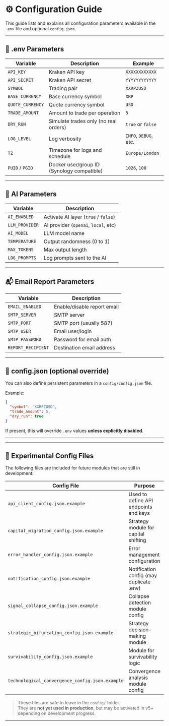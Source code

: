 # ⚙️ Configuration Guide

This guide lists and explains all configuration parameters available in the `.env` file and optional `config.json`.

---

## 🔐 .env Parameters

| Variable           | Description                                      | Example               |
|--------------------|--------------------------------------------------|------------------------|
| `API_KEY`          | Kraken API key                                   | `XXXXXXXXXXXX`         |
| `API_SECRET`       | Kraken API secret                                | `YYYYYYYYYYYY`         |
| `SYMBOL`           | Trading pair                                     | `XXRPZUSD`             |
| `BASE_CURRENCY`    | Base currency symbol                             | `XRP`                  |
| `QUOTE_CURRENCY`   | Quote currency symbol                            | `USD`                  |
| `TRADE_AMOUNT`     | Amount to trade per operation                    | `5`                    |
| `DRY_RUN`          | Simulate trades only (no real orders)            | `true` or `false`      |
| `LOG_LEVEL`        | Log verbosity                                    | `INFO`, `DEBUG`, etc.  |
| `TZ`               | Timezone for logs and schedule                   | `Europe/London`        |
| `PUID` / `PGID`    | Docker user/group ID (Synology compatible)       | `1026`, `100`          |

---

## 🤖 AI Parameters

| Variable         | Description                          |
|------------------|--------------------------------------|
| `AI_ENABLED`     | Activate AI layer (`true` / `false`) |
| `LLM_PROVIDER`   | AI provider (`openai`, `local`, etc) |
| `AI_MODEL`       | LLM model name                       |
| `TEMPERATURE`    | Output randomness (0 to 1)           |
| `MAX_TOKENS`     | Max output length                    |
| `LOG_PROMPTS`    | Log prompts sent to the AI           |

---

## 📬 Email Report Parameters

| Variable           | Description                         |
|--------------------|-------------------------------------|
| `EMAIL_ENABLED`    | Enable/disable report email         |
| `SMTP_SERVER`      | SMTP server                         |
| `SMTP_PORT`        | SMTP port (usually 587)             |
| `SMTP_USER`        | Email user/login                    |
| `SMTP_PASSWORD`    | Password for email auth             |
| `REPORT_RECIPIENT` | Destination email address           |

---

## 🧾 config.json (optional override)

You can also define persistent parameters in a `config/config.json` file.

Example:

```json
{
  "symbol": "XXRPZUSD",
  "trade_amount": 5,
  "dry_run": true
}
```

If present, this will override `.env` values **unless explicitly disabled**.

---
---

## 🧪 Experimental Config Files

The following files are included for future modules that are still in development:

| Config File                                      | Purpose                                  | Status             |
|--------------------------------------------------|------------------------------------------|--------------------|
| `api_client_config.json.example`                | Used to define API endpoints and keys    | Planned for v6     |
| `capital_migration_config.json.example`         | Strategy module for capital shifting     | Placeholder        |
| `error_handler_config.json.example`             | Error management configuration           | Not yet integrated |
| `notification_config.json.example`              | Notification config (may duplicate .env) | To unify           |
| `signal_collapse_config.json.example`           | Collapse detection module config         | Not yet wired      |
| `strategic_bifurcation_config.json.example`     | Strategy decision-making module          | Placeholder        |
| `survivability_config.json.example`             | Module for survivability logic           | Planned            |
| `technological_convergence_config.json.example` | Convergence analysis module config       | Placeholder        |

> These files are safe to leave in the `config/` folder.  
> They are **not yet used in production**, but may be activated in v5+ depending on development progress.

---